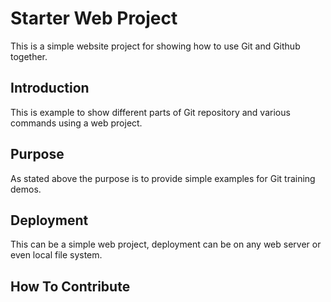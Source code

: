 # Starter Web Project

This is a simple website project for showing
how to use Git and Github together.

## Introduction

This is example to show different parts of Git repository and
various commands using a web project.

## Purpose

As stated above the purpose is to provide simple examples for
Git training demos.

## Deployment

This can be a simple web project, deployment can be on any web server
or even local file system.

## How To Contribute
